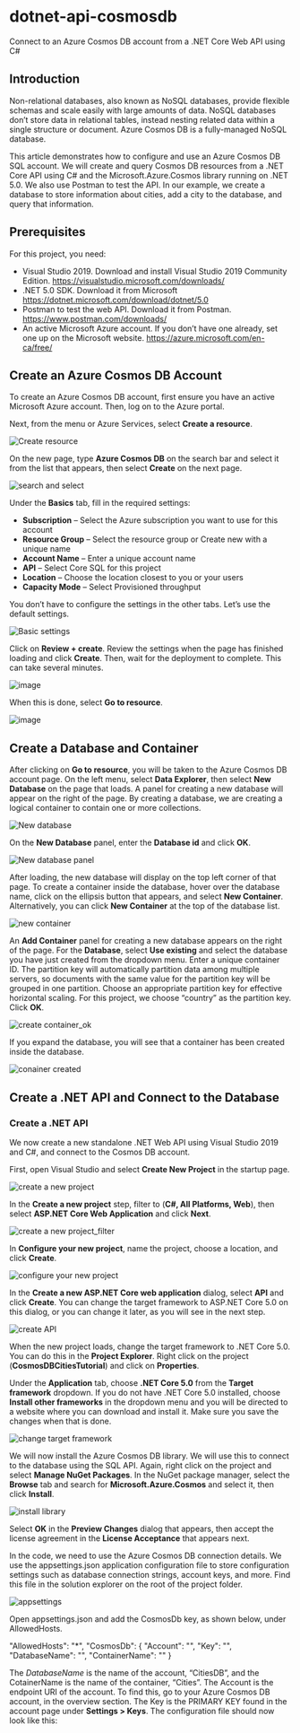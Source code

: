 # dotnet-api-cosmosdb
Connect to an Azure Cosmos DB account from a .NET Core Web API using C#

## Introduction
Non-relational databases, also known as NoSQL databases, provide flexible schemas and scale easily with large amounts of data. NoSQL databases don’t store data in relational tables, instead nesting related data within a single structure or document. Azure Cosmos DB is a fully-managed NoSQL database.

This article demonstrates how to configure and use an Azure Cosmos DB SQL account. We will create and query Cosmos DB resources from a .NET Core API using C# and the Microsoft.Azure.Cosmos library running on .NET 5.0. We also use Postman to test the API. In our example, we create a database to store information about cities, add a city to the database, and query that information. 

## Prerequisites
For this project, you need:
  - Visual Studio 2019. Download and install Visual Studio 2019 Community Edition.
    https://visualstudio.microsoft.com/downloads/
  - .NET 5.0 SDK. Download it from Microsoft  
    https://dotnet.microsoft.com/download/dotnet/5.0
  - Postman to test the web API. Download it from Postman. 
    https://www.postman.com/downloads/
  - An active Microsoft Azure account. If you don’t have one already, set one up on the Microsoft website.
    https://azure.microsoft.com/en-ca/free/

## Create an Azure Cosmos DB Account
To create an Azure Cosmos DB account, first ensure you have an active Microsoft Azure account. Then, log on to the Azure portal.

Next, from the menu or Azure Services, select **Create a resource**.

![Create resource](https://user-images.githubusercontent.com/11193045/112723983-d5de4480-8f19-11eb-9512-09f7f530a609.PNG)

On the new page, type **Azure Cosmos DB** on the search bar and select it from the list that appears, then select **Create** on the next page.

![search and select](https://user-images.githubusercontent.com/11193045/112724333-7f720580-8f1b-11eb-8484-0152057c5c60.png)

Under the **Basics** tab, fill in the required settings:

- **Subscription** – Select the Azure subscription you want to use for this account
- **Resource Group** – Select the resource group or Create new with a unique name
- **Account Name** – Enter a unique account name
- **API** – Select Core SQL for this project
- **Location** – Choose the location closest to you or your users
- **Capacity Mode** – Select Provisioned throughput

You don’t have to configure the settings in the other tabs. Let’s use the default settings.

![Basic settings](https://user-images.githubusercontent.com/11193045/112724691-4175e100-8f1d-11eb-852c-1191b0c703f1.PNG)

Click on **Review + create**. Review the settings when the page has finished loading and click **Create**. Then, wait for the deployment to complete. This can take several minutes.

![image](https://user-images.githubusercontent.com/11193045/112724548-9402cd80-8f1c-11eb-904b-5dec29f0644e.png)

When this is done, select **Go to resource**.

![image](https://user-images.githubusercontent.com/11193045/112724726-60747300-8f1d-11eb-810f-6bd3c564cea3.png)

## Create a Database and Container
After clicking on **Go to resource**, you will be taken to the Azure Cosmos DB account page. On the left menu, select **Data Explorer**, then select **New Database**
on the page that loads. A panel for creating a new database will appear on the right of the page. By creating a database, we are creating a logical container to contain one or more collections. 
 
![New database](https://user-images.githubusercontent.com/11193045/112724938-599a3000-8f1e-11eb-86fc-d6089fda6aba.png)

On the **New Database** panel, enter the **Database id** and click **OK**.  

![New database panel](https://user-images.githubusercontent.com/11193045/112724958-6c146980-8f1e-11eb-9e52-65be290b67de.png)

After loading, the new database will display on the top left corner of that page. To create a container inside the database, hover over the database name, click on the ellipsis button that appears, and select **New Container**. Alternatively, you can click **New Container** at the top of the database list.

![new container](https://user-images.githubusercontent.com/11193045/112724975-88180b00-8f1e-11eb-809c-a15b93069443.png)

An **Add Container** panel for creating a new database appears on the right of the page. For the **Database**, select **Use existing** and select the database you have just created from the dropdown menu. Enter a unique container ID. The partition key will automatically partition data among multiple servers, so documents with the same value for the partition key will be grouped in one partition. Choose an appropriate partition key for effective horizontal scaling. For this project, we choose “country” as the partition key. Click **OK**. 

![create container_ok](https://user-images.githubusercontent.com/11193045/112725173-826ef500-8f1f-11eb-8fb2-07bf77039316.PNG)

If you expand the database, you will see that a container has been created inside the database.

![conainer created](https://user-images.githubusercontent.com/11193045/112725212-c06c1900-8f1f-11eb-86e9-c165c1266e71.PNG)

## Create a .NET API and Connect to the Database
### Create a .NET API
We now create a new standalone .NET Web API using Visual Studio 2019 and C#, and connect to the Cosmos DB account.

First, open Visual Studio and select **Create New Project** in the startup page. 

![create a new project](https://user-images.githubusercontent.com/11193045/112725226-d679d980-8f1f-11eb-94a3-8892f8acb502.png)

In the **Create a new project** step, filter to (**C#, All Platforms, Web**), then select **ASP.NET Core Web Application** and click **Next**. 

![create a new project_filter](https://user-images.githubusercontent.com/11193045/112725249-eb566d00-8f1f-11eb-80fd-b7df7ad2a144.png)

In **Configure your new project**, name the project, choose a location, and click **Create**.

![configure your new project](https://user-images.githubusercontent.com/11193045/112725279-0cb75900-8f20-11eb-9ae4-dcc17dd23ea3.png)

In the **Create a new ASP.NET Core web application** dialog, select **API** and click **Create**. You can change the target framework to ASP.NET Core 5.0 on this dialog, or you can change it later, as you will see in the next step.

![create API](https://user-images.githubusercontent.com/11193045/112725310-307a9f00-8f20-11eb-8647-db43da4073c9.png)

When the new project loads, change the target framework to .NET Core 5.0. You can do this in the **Project Explorer**. Right click on the project (**CosmosDBCitiesTutorial**) and click on **Properties**. 

Under the **Application** tab, choose **.NET Core 5.0** from the **Target framework** dropdown. If you do not have .NET Core 5.0 installed, choose **Install other frameworks** in the dropdown menu and you will be directed to a website where you can download and install it. Make sure you save the changes when that is done.

![change target framework](https://user-images.githubusercontent.com/11193045/112725418-cf9f9680-8f20-11eb-8e4e-8c840966cba3.png)

We will now install the Azure Cosmos DB library. We will use this to connect to the database using the SQL API. Again, right click on the project and select **Manage NuGet Packages**. In the NuGet package manager, select the **Browse** tab and search for **Microsoft.Azure.Cosmos** and select it, then click **Install**.

![install library](https://user-images.githubusercontent.com/11193045/112725455-0c6b8d80-8f21-11eb-9987-442ba8aecbbe.png)

Select **OK** in the **Preview Changes** dialog that appears, then accept the license agreement in the **License Acceptance** that appears next.

In the code, we need to use the Azure Cosmos DB connection details. We use the appsettings.json application configuration file to store configuration settings such as database connection strings, account keys, and more. Find this file in the solution explorer on the root of the project folder. 

![appsettings](https://user-images.githubusercontent.com/11193045/112725483-31f89700-8f21-11eb-8f5c-2db7ee2387a4.PNG)

Open appsettings.json and add the CosmosDb key, as shown below, under AllowedHosts.

"AllowedHosts": "*",
"CosmosDb": {
   	"Account": "",
       "Key": "",
       "DatabaseName": "",
       "ContainerName": ""
 }

The _DatabaseName_ is the name of the account, “CitiesDB”, and the CotainerName is the name of the container, “Cities”. The Account is the endpoint URI of the account. To find this, go to your Azure Cosmos DB account, in the overview section. The Key is the PRIMARY KEY found in the account page under **Settings > Keys**. The configuration file should now look like this:
